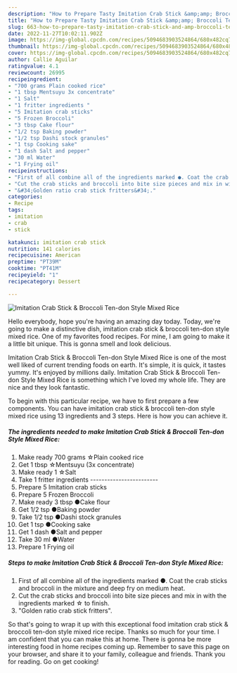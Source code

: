 ```yaml
---
description: "How to Prepare Tasty Imitation Crab Stick &amp;amp; Broccoli Ten-don Style Mixed Rice"
title: "How to Prepare Tasty Imitation Crab Stick &amp;amp; Broccoli Ten-don Style Mixed Rice"
slug: 663-how-to-prepare-tasty-imitation-crab-stick-and-amp-broccoli-ten-don-style-mixed-rice
date: 2022-11-27T10:02:11.902Z
image: https://img-global.cpcdn.com/recipes/5094683903524864/680x482cq70/imitation-crab-stick-broccoli-ten-don-style-mixed-rice-recipe-main-photo.jpg
thumbnail: https://img-global.cpcdn.com/recipes/5094683903524864/680x482cq70/imitation-crab-stick-broccoli-ten-don-style-mixed-rice-recipe-main-photo.jpg
cover: https://img-global.cpcdn.com/recipes/5094683903524864/680x482cq70/imitation-crab-stick-broccoli-ten-don-style-mixed-rice-recipe-main-photo.jpg
author: Callie Aguilar
ratingvalue: 4.1
reviewcount: 26995
recipeingredient:
- "700 grams Plain cooked rice"
- "1 tbsp Mentsuyu 3x concentrate"
- "1 Salt"
- "1 fritter ingredients "
- "5 Imitation crab sticks"
- "5 Frozen Broccoli"
- "3 tbsp Cake flour"
- "1/2 tsp Baking powder"
- "1/2 tsp Dashi stock granules"
- "1 tsp Cooking sake"
- "1 dash Salt and pepper"
- "30 ml Water"
- "1 Frying oil"
recipeinstructions:
- "First of all combine all of the ingredients marked ●. Coat the crab sticks and broccoli in the mixture and deep fry on medium heat."
- "Cut the crab sticks and broccoli into bite size pieces and mix in with the ingredients marked ☆ to finish."
- "&#34;Golden ratio crab stick fritters&#34;."
categories:
- Recipe
tags:
- imitation
- crab
- stick

katakunci: imitation crab stick 
nutrition: 141 calories
recipecuisine: American
preptime: "PT39M"
cooktime: "PT41M"
recipeyield: "1"
recipecategory: Dessert

---
```



![Imitation Crab Stick &amp; Broccoli Ten-don Style Mixed Rice](https://img-global.cpcdn.com/recipes/5094683903524864/680x482cq70/imitation-crab-stick-broccoli-ten-don-style-mixed-rice-recipe-main-photo.jpg)

Hello everybody, hope you're having an amazing day today. Today, we're going to make a distinctive dish, imitation crab stick &amp; broccoli ten-don style mixed rice. One of my favorites food recipes. For mine, I am going to make it a little bit unique. This is gonna smell and look delicious.

Imitation Crab Stick &amp; Broccoli Ten-don Style Mixed Rice is one of the most well liked of current trending foods on earth. It's simple, it is quick, it tastes yummy. It's enjoyed by millions daily. Imitation Crab Stick &amp; Broccoli Ten-don Style Mixed Rice is something which I've loved my whole life. They are nice and they look fantastic.




To begin with this particular recipe, we have to first prepare a few components. You can have imitation crab stick &amp; broccoli ten-don style mixed rice using 13 ingredients and 3 steps. Here is how you can achieve it.

<!--inarticleads1-->

##### The ingredients needed to make Imitation Crab Stick &amp; Broccoli Ten-don Style Mixed Rice:

1. Make ready 700 grams ☆Plain cooked rice
1. Get 1 tbsp ☆Mentsuyu (3x concentrate)
1. Make ready 1 ☆Salt
1. Take 1 fritter ingredients ------------------------
1. Prepare 5 Imitation crab sticks
1. Prepare 5 Frozen Broccoli
1. Make ready 3 tbsp ●Cake flour
1. Get 1/2 tsp ●Baking powder
1. Take 1/2 tsp ●Dashi stock granules
1. Get 1 tsp ●Cooking sake
1. Get 1 dash ●Salt and pepper
1. Take 30 ml ●Water
1. Prepare 1 Frying oil




<!--inarticleads2-->

##### Steps to make Imitation Crab Stick &amp; Broccoli Ten-don Style Mixed Rice:

1. First of all combine all of the ingredients marked ●. Coat the crab sticks and broccoli in the mixture and deep fry on medium heat.
1. Cut the crab sticks and broccoli into bite size pieces and mix in with the ingredients marked ☆ to finish.
1. &#34;Golden ratio crab stick fritters&#34;.




So that's going to wrap it up with this exceptional food imitation crab stick &amp; broccoli ten-don style mixed rice recipe. Thanks so much for your time. I am confident that you can make this at home. There is gonna be more interesting food in home recipes coming up. Remember to save this page on your browser, and share it to your family, colleague and friends. Thank you for reading. Go on get cooking!
